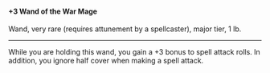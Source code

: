 #### +3 Wand of the War Mage

Wand, very rare (requires attunement by a spellcaster), major tier, 1 lb.

---

While you are holding this wand, you gain a +3 bonus to spell attack rolls. In addition, you ignore half cover when making a spell attack.